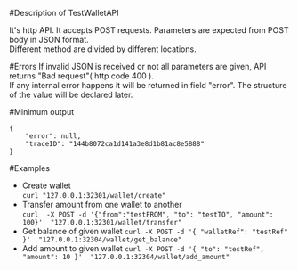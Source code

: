 #Description of TestWalletAPI

It's http API. It accepts POST requests. Parameters are expected from POST body in JSON format.  
Different method are divided by different locations.

#Errors
If invalid JSON is received or not all parameters are given, API returns "Bad request"( http code 400 ).  
If any internal error happens it will be returned in field "error". The structure of the value will be declared later.   

#Minimum output
```
{
    "error": null,
    "traceID": "144b8072ca1d141a3e8d1b81ac8e5888"
}
```

#Examples
* Create wallet  
`curl "127.0.0.1:32301/wallet/create"`
* Transfer amount from one wallet to another  
`curl  -X POST -d '{"from":"testFROM", "to": "testTO", "amount": 100}'  "127.0.0.1:32301/wallet/transfer"`
* Get balance of given wallet
`curl -X POST -d '{ "walletRef": "testRef" }'  "127.0.0.1:32304/wallet/get_balance"`
* Add amount to given wallet
`curl -X POST -d '{ "to": "testRef", "amount": 10 }'  "127.0.0.1:32304/wallet/add_amount"`
